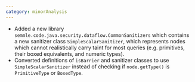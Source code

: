 ```yaml
---
category: minorAnalysis
---
```

* Added a new library `semmle.code.java.security.dataflow.CommonSanitizers` which contains a new sanitizer class `SimpleScalarSanitizer`, which represents nodes which cannot realistically carry taint for most queries (e.g. primitives, their boxed equivalents, and numeric types).
* Converted definitions of `isBarrier` and sanitizer classes to use `SimpleScalarSanitizer` instead of checking if `node.getType()` is `PrimitiveType` or `BoxedType`.
